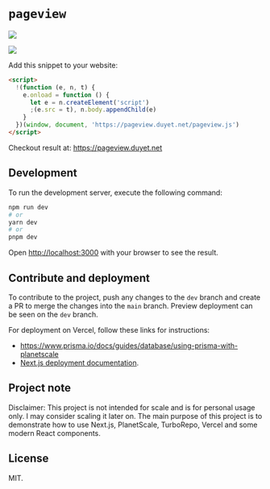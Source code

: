 # `pageview`

![](https://api.checklyhq.com/v1/badges/checks/7da0b0e8-698c-4264-86b5-4b45a139c37e?style=flat&theme=dark)

![](https://screenshotter.vercel.app/screenshot?url=https://pageview.duyet.net&viewport=1728,1117)

Add this snippet to your website:

```html
<script>
  !(function (e, n, t) {
    e.onload = function () {
      let e = n.createElement('script')
      ;(e.src = t), n.body.appendChild(e)
    }
  })(window, document, 'https://pageview.duyet.net/pageview.js')
</script>
```

Checkout result at: https://pageview.duyet.net

## Development

To run the development server, execute the following command:

```bash
npm run dev
# or
yarn dev
# or
pnpm dev
```

Open [http://localhost:3000](http://localhost:3000) with your browser to see the result.

## Contribute and deployment

To contribute to the project, push any changes to the `dev` branch and create a PR to merge the changes into the `main` branch.
Preview deployment can be seen on the `dev` branch.

For deployment on Vercel, follow these links for instructions:

- https://www.prisma.io/docs/guides/database/using-prisma-with-planetscale
- [Next.js deployment documentation](https://nextjs.org/docs/deployment).

## Project note

Disclaimer: This project is not intended for scale and is for personal usage only.
I may consider scaling it later on.
The main purpose of this project is to demonstrate how to use Next.js,
PlanetScale, TurboRepo, Vercel and some modern React components.

## License

MIT.
